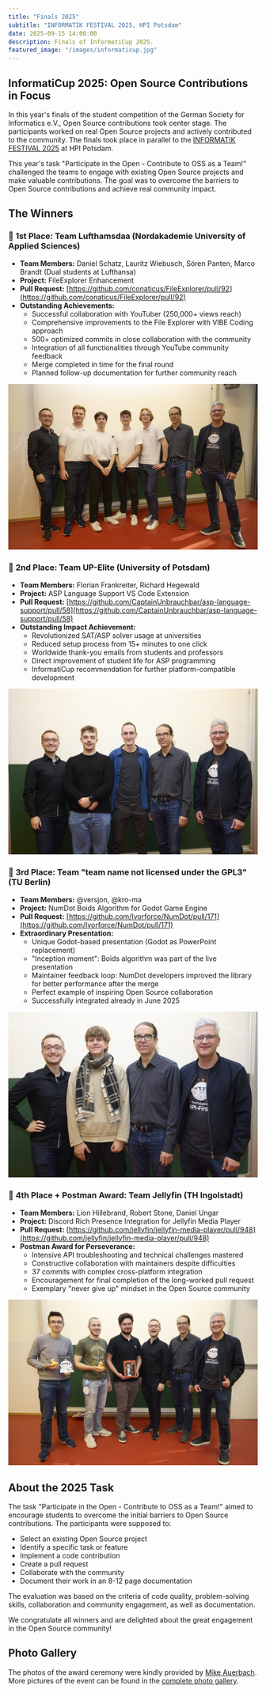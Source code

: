 ```yaml
---
title: "Finals 2025"
subtitle: "INFORMATIK FESTIVAL 2025, HPI Potsdam"
date: 2025-09-15 14:00:00
description: Finals of InformatiCup 2025.
featured_image: "/images/informaticup.jpg"
---
```


## InformatiCup 2025: Open Source Contributions in Focus

In this year's finals of the student competition of the German Society for Informatics e.V., Open Source contributions took center stage. The participants worked on real Open Source projects and actively contributed to the community. The finals took place in parallel to the [INFORMATIK FESTIVAL 2025](https://informatik2025.gi.de/) at HPI Potsdam.

This year's task "Participate in the Open - Contribute to OSS as a Team!" challenged the teams to engage with existing Open Source projects and make valuable contributions. The goal was to overcome the barriers to Open Source contributions and achieve real community impact.

## The Winners

### 🥇 **1st Place: Team Lufthamsdaa (Nordakademie University of Applied Sciences)**
- **Team Members:** Daniel Schatz, Lauritz Wiebusch, Sören Panten, Marco Brandt (Dual students at Lufthansa)
- **Project:** FileExplorer Enhancement
- **Pull Request:** [https://github.com/conaticus/FileExplorer/pull/92](https://github.com/conaticus/FileExplorer/pull/92)
- **Outstanding Achievements:**
  - Successful collaboration with YouTuber (250,000+ views reach)
  - Comprehensive improvements to the File Explorer with VIBE Coding approach
  - 500+ optimized commits in close collaboration with the community
  - Integration of all functionalities through YouTube community feedback
  - Merge completed in time for the final round
  - Planned follow-up documentation for further community reach

![Team Lufthamsdaa - 1st Place](/images/finals/2025/first-prize.jpg)

### 🥈 **2nd Place: Team UP-Elite (University of Potsdam)**
- **Team Members:** Florian Frankreiter, Richard Hegewald
- **Project:** ASP Language Support VS Code Extension
- **Pull Request:** [https://github.com/CaptainUnbrauchbar/asp-language-support/pull/58](https://github.com/CaptainUnbrauchbar/asp-language-support/pull/58)
- **Outstanding Impact Achievement:**
  - Revolutionized SAT/ASP solver usage at universities
  - Reduced setup process from 15+ minutes to one click
  - Worldwide thank-you emails from students and professors
  - Direct improvement of student life for ASP programming
  - InformatiCup recommendation for further platform-compatible development

![Team UP-Elite - 2nd Place](/images/finals/2025/second-prize.jpg)

### 🥉 **3rd Place: Team "team name not licensed under the GPL3" (TU Berlin)**
- **Team Members:** @versjon, @kro-ma
- **Project:** NumDot Boids Algorithm for Godot Game Engine
- **Pull Request:** [https://github.com/Ivorforce/NumDot/pull/171](https://github.com/Ivorforce/NumDot/pull/171)
- **Extraordinary Presentation:**
  - Unique Godot-based presentation (Godot as PowerPoint replacement)
  - "Inception moment": Boids algorithm was part of the live presentation
  - Maintainer feedback loop: NumDot developers improved the library for better performance after the merge
  - Perfect example of inspiring Open Source collaboration
  - Successfully integrated already in June 2025

![Team "team name not licensed under the GPL3" - 3rd Place](/images/finals/2025/third-prize-correct.jpg)

### 🎯 **4th Place + Postman Award: Team Jellyfin (TH Ingolstadt)**
- **Team Members:** Lion Hillebrand, Robert Stone, Daniel Ungar
- **Project:** Discord Rich Presence Integration for Jellyfin Media Player
- **Pull Request:** [https://github.com/jellyfin/jellyfin-media-player/pull/948](https://github.com/jellyfin/jellyfin-media-player/pull/948)
- **Postman Award for Perseverance:**
  - Intensive API troubleshooting and technical challenges mastered
  - Constructive collaboration with maintainers despite difficulties
  - 37 commits with complex cross-platform integration
  - Encouragement for final completion of the long-worked pull request
  - Exemplary "never give up" mindset in the Open Source community

![Team Jellyfin - Postman Award](/images/finals/2025/postman-award.jpg)

## About the 2025 Task

The task "Participate in the Open - Contribute to OSS as a Team!" aimed to encourage students to overcome the initial barriers to Open Source contributions. The participants were supposed to:

- Select an existing Open Source project
- Identify a specific task or feature
- Implement a code contribution
- Create a pull request
- Collaborate with the community
- Document their work in an 8-12 page documentation

The evaluation was based on the criteria of code quality, problem-solving skills, collaboration and community engagement, as well as documentation.

We congratulate all winners and are delighted about the great engagement in the Open Source community!

## Photo Gallery

The photos of the award ceremony were kindly provided by [Mike Auerbach](https://www.picdrop.com/mikeauerbach). More pictures of the event can be found in the [complete photo gallery](https://www.picdrop.com/mikeauerbach/AyYGKegn1P).